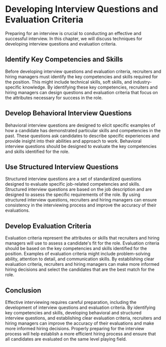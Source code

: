 Developing Interview Questions and Evaluation Criteria
==============================================================================================

Preparing for an interview is crucial to conducting an effective and successful interview. In this chapter, we will discuss techniques for developing interview questions and evaluation criteria.

Identify Key Competencies and Skills
------------------------------------

Before developing interview questions and evaluation criteria, recruiters and hiring managers must identify the key competencies and skills required for the position. This might include technical skills, soft skills, and industry-specific knowledge. By identifying these key competencies, recruiters and hiring managers can design questions and evaluation criteria that focus on the attributes necessary for success in the role.

Develop Behavioral Interview Questions
--------------------------------------

Behavioral interview questions are designed to elicit specific examples of how a candidate has demonstrated particular skills and competencies in the past. These questions ask candidates to describe specific experiences and provide insight into their abilities and approach to work. Behavioral interview questions should be designed to evaluate the key competencies and skills identified for the role.

Use Structured Interview Questions
----------------------------------

Structured interview questions are a set of standardized questions designed to evaluate specific job-related competencies and skills. Structured interview questions are based on the job description and are designed to assess the specific requirements of the role. By using structured interview questions, recruiters and hiring managers can ensure consistency in the interviewing process and improve the accuracy of their evaluations.

Develop Evaluation Criteria
---------------------------

Evaluation criteria represent the attributes or skills that recruiters and hiring managers will use to assess a candidate's fit for the role. Evaluation criteria should be based on the key competencies and skills identified for the position. Examples of evaluation criteria might include problem-solving ability, attention to detail, and communication skills. By establishing clear evaluation criteria, recruiters and hiring managers can make more informed hiring decisions and select the candidates that are the best match for the role.

Conclusion
----------

Effective interviewing requires careful preparation, including the development of interview questions and evaluation criteria. By identifying key competencies and skills, developing behavioral and structured interview questions, and establishing clear evaluation criteria, recruiters and hiring managers can improve the accuracy of their evaluations and make more informed hiring decisions. Properly preparing for the interview process will help establish a more efficient hiring process and ensure that all candidates are evaluated on the same level playing field.
